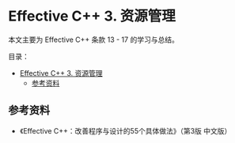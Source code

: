 # Effective C++ 3. 资源管理

本文主要为 Effective C++ 条款 13 - 17 的学习与总结。

目录：

- [Effective C++ 3. 资源管理](#effective-c-3-资源管理)
  - [参考资料](#参考资料)

## 参考资料

* 《Effective C++：改善程序与设计的55个具体做法》（第3版 中文版）
